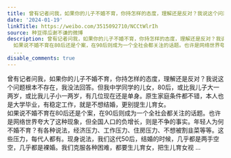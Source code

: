 ```yaml
---
title: 曾有记者问我，如果你的儿子不婚不育，你持怎样的态度，理解还是反对？我说这个问题根本不存在，我没法回答。但我中学同学的儿女，80后，或比我儿子大一两岁，或...
date: '2024-01-19'
linkTitle: https://weibo.com/3515092710/NCCtWlrIh
source: 种豆得瓜谢不谦的微博
description: 曾有记者问我，如果你的儿子不婚不育，你持怎样的态度，理解还是反对？我说这个问题根本不存在，我没法回答。但我中学同学的儿女，80后，或比我儿子大一两岁，或比我儿子小一两岁，有几位现在还是单身。原生家庭条件都不错，本人也是大学毕业，有稳定工作，就是不想结婚，更别提生儿育女。<br>
  如果说不婚不育在80后还是个案，在90后则成为一个全社会都关注的话题。也许是网络世界夸大了这种现象，但全国人口的负增长，则是不争的事实。年轻人为何不婚不育？有各种说法，经济压力、工作压力、住房压力、不想被割韭菜等等。这些压力，每代人都有。现身说法，我们这代50后，结婚的时候，几乎都是两手空空，几乎都是裸婚。我们克服各种困难，都要生儿育女，把生儿育女视
  ...
disable_comments: true
---
```

曾有记者问我，如果你的儿子不婚不育，你持怎样的态度，理解还是反对？我说这个问题根本不存在，我没法回答。但我中学同学的儿女，80后，或比我儿子大一两岁，或比我儿子小一两岁，有几位现在还是单身。原生家庭条件都不错，本人也是大学毕业，有稳定工作，就是不想结婚，更别提生儿育女。<br> 如果说不婚不育在80后还是个案，在90后则成为一个全社会都关注的话题。也许是网络世界夸大了这种现象，但全国人口的负增长，则是不争的事实。年轻人为何不婚不育？有各种说法，经济压力、工作压力、住房压力、不想被割韭菜等等。这些压力，每代人都有。现身说法，我们这代50后，结婚的时候，几乎都是两手空空，几乎都是裸婚。我们克服各种困难，都要生儿育女，把生儿育女视 ...